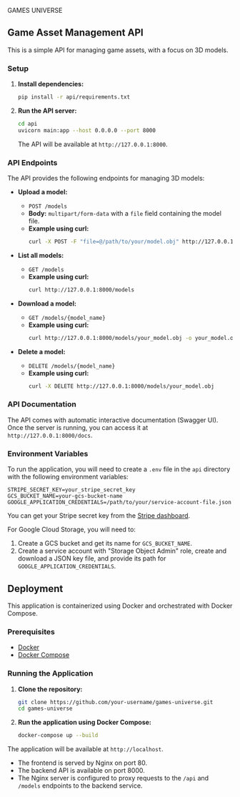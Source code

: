 GAMES UNIVERSE

## Game Asset Management API

This is a simple API for managing game assets, with a focus on 3D models.

### Setup

1.  **Install dependencies:**
    ```bash
    pip install -r api/requirements.txt
    ```

2.  **Run the API server:**
    ```bash
    cd api
    uvicorn main:app --host 0.0.0.0 --port 8000
    ```
    The API will be available at `http://127.0.0.1:8000`.

### API Endpoints

The API provides the following endpoints for managing 3D models:

*   **Upload a model:**
    *   `POST /models`
    *   **Body:** `multipart/form-data` with a `file` field containing the model file.
    *   **Example using curl:**
        ```bash
        curl -X POST -F "file=@/path/to/your/model.obj" http://127.0.0.1:8000/models
        ```

*   **List all models:**
    *   `GET /models`
    *   **Example using curl:**
        ```bash
        curl http://127.0.0.1:8000/models
        ```

*   **Download a model:**
    *   `GET /models/{model_name}`
    *   **Example using curl:**
        ```bash
        curl http://127.0.0.1:8000/models/your_model.obj -o your_model.obj
        ```

*   **Delete a model:**
    *   `DELETE /models/{model_name}`
    *   **Example using curl:**
        ```bash
        curl -X DELETE http://127.0.0.1:8000/models/your_model.obj
        ```

### API Documentation

The API comes with automatic interactive documentation (Swagger UI). Once the server is running, you can access it at `http://127.0.0.1:8000/docs`.

### Environment Variables

To run the application, you will need to create a `.env` file in the `api` directory with the following environment variables:

```
STRIPE_SECRET_KEY=your_stripe_secret_key
GCS_BUCKET_NAME=your-gcs-bucket-name
GOOGLE_APPLICATION_CREDENTIALS=/path/to/your/service-account-file.json
```

You can get your Stripe secret key from the [Stripe dashboard](https://dashboard.stripe.com/apikeys).

For Google Cloud Storage, you will need to:
1.  Create a GCS bucket and get its name for `GCS_BUCKET_NAME`.
2.  Create a service account with "Storage Object Admin" role, create and download a JSON key file, and provide its path for `GOOGLE_APPLICATION_CREDENTIALS`.

## Deployment

This application is containerized using Docker and orchestrated with Docker Compose.

### Prerequisites

*   [Docker](https://docs.docker.com/get-docker/)
*   [Docker Compose](https://docs.docker.com/compose/install/)

### Running the Application

1.  **Clone the repository:**
    ```bash
    git clone https://github.com/your-username/games-universe.git
    cd games-universe
    ```

2.  **Run the application using Docker Compose:**
    ```bash
    docker-compose up --build
    ```

The application will be available at `http://localhost`.

*   The frontend is served by Nginx on port 80.
*   The backend API is available on port 8000.
*   The Nginx server is configured to proxy requests to the `/api` and `/models` endpoints to the backend service.
